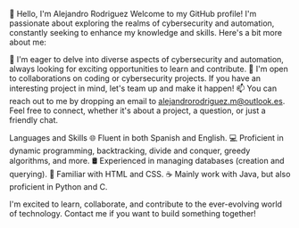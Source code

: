 👋 Hello, I'm Alejandro Rodriguez
Welcome to my GitHub profile! I'm passionate about exploring the realms of cybersecurity and automation, constantly seeking to enhance my knowledge and skills. Here's a bit more about me:

👀 I'm eager to delve into diverse aspects of cybersecurity and automation, always looking for exciting opportunities to learn and contribute.
💞️ I'm open to collaborations on coding or cybersecurity projects. If you have an interesting project in mind, let's team up and make it happen!
📫 You can reach out to me by dropping an email to alejandrorodriguez.m@outlook.es. Feel free to connect, whether it's about a project, a question, or just a friendly chat.

Languages and Skills
🌐 Fluent in both Spanish and English.
💻 Proficient in dynamic programming, backtracking, divide and conquer, greedy algorithms, and more.
🛢️ Experienced in managing databases (creation and querying).
🚀 Familiar with HTML and CSS.
☕ Mainly work with Java, but also proficient in Python and C.

I'm excited to learn, collaborate, and contribute to the ever-evolving world of technology. Contact me if you want to build something together!
